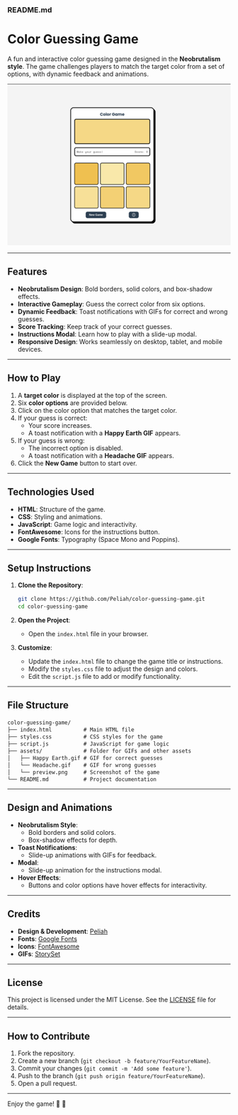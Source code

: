 ### README.md

# Color Guessing Game

A fun and interactive color guessing game designed in the **Neobrutalism style**. The game challenges players to match the target color from a set of options, with dynamic feedback and animations.

![Game Preview](assets/preview.png)

---

## Features

- **Neobrutalism Design**: Bold borders, solid colors, and box-shadow effects.
- **Interactive Gameplay**: Guess the correct color from six options.
- **Dynamic Feedback**: Toast notifications with GIFs for correct and wrong guesses.
- **Score Tracking**: Keep track of your correct guesses.
- **Instructions Modal**: Learn how to play with a slide-up modal.
- **Responsive Design**: Works seamlessly on desktop, tablet, and mobile devices.

---

## How to Play

1. A **target color** is displayed at the top of the screen.
2. Six **color options** are provided below.
3. Click on the color option that matches the target color.
4. If your guess is correct:
   - Your score increases.
   - A toast notification with a **Happy Earth GIF** appears.
5. If your guess is wrong:
   - The incorrect option is disabled.
   - A toast notification with a **Headache GIF** appears.
6. Click the **New Game** button to start over.

---

## Technologies Used

- **HTML**: Structure of the game.
- **CSS**: Styling and animations.
- **JavaScript**: Game logic and interactivity.
- **FontAwesome**: Icons for the instructions button.
- **Google Fonts**: Typography (Space Mono and Poppins).

---

## Setup Instructions

1. **Clone the Repository**:
   ```bash
   git clone https://github.com/Peliah/color-guessing-game.git
   cd color-guessing-game
   ```

2. **Open the Project**:
   - Open the `index.html` file in your browser.

3. **Customize**:
   - Update the `index.html` file to change the game title or instructions.
   - Modify the `styles.css` file to adjust the design and colors.
   - Edit the `script.js` file to add or modify functionality.

---

## File Structure

```
color-guessing-game/
├── index.html          # Main HTML file
├── styles.css          # CSS styles for the game
├── script.js           # JavaScript for game logic
├── assets/             # Folder for GIFs and other assets
│   ├── Happy Earth.gif # GIF for correct guesses
│   └── Headache.gif    # GIF for wrong guesses
│   └── preview.png     # Screenshot of the game
└── README.md           # Project documentation
```

---

## Design and Animations

- **Neobrutalism Style**:
  - Bold borders and solid colors.
  - Box-shadow effects for depth.
- **Toast Notifications**:
  - Slide-up animations with GIFs for feedback.
- **Modal**:
  - Slide-up animation for the instructions modal.
- **Hover Effects**:
  - Buttons and color options have hover effects for interactivity.

---

## Credits

- **Design & Development**: [Peliah](https://github.com/Peliah)
- **Fonts**: [Google Fonts](https://fonts.google.com/)
- **Icons**: [FontAwesome](https://fontawesome.com/)
- **GIFs**: [StorySet](https://storyset.com/)

---

## License

This project is licensed under the MIT License. See the [LICENSE](LICENSE) file for details.

---

## How to Contribute

1. Fork the repository.
2. Create a new branch (`git checkout -b feature/YourFeatureName`).
3. Commit your changes (`git commit -m 'Add some feature'`).
4. Push to the branch (`git push origin feature/YourFeatureName`).
5. Open a pull request.

---

Enjoy the game! 🎨 🚀
```